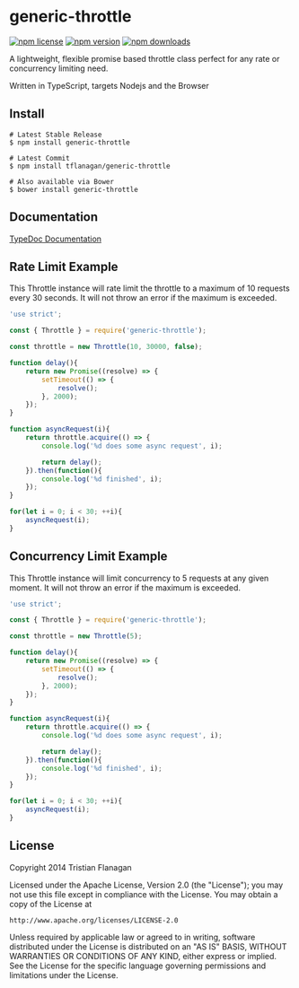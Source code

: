 generic-throttle
==============

[![npm license](https://img.shields.io/npm/l/generic-throttle.svg)](https://www.npmjs.com/package/generic-throttle) [![npm version](https://img.shields.io/npm/v/generic-throttle.svg)](https://www.npmjs.com/package/generic-throttle) [![npm downloads](https://img.shields.io/npm/dm/generic-throttle.svg)](https://www.npmjs.com/package/generic-throttle)

A lightweight, flexible promise based throttle class perfect for any rate or concurrency limiting need.

Written in TypeScript, targets Nodejs and the Browser

Install
-------
```
# Latest Stable Release
$ npm install generic-throttle

# Latest Commit
$ npm install tflanagan/generic-throttle

# Also available via Bower
$ bower install generic-throttle
```

Documentation
-------------

[TypeDoc Documentation](https://tflanagan.github.io/generic-throttle/)

Rate Limit Example
------------------
This Throttle instance will rate limit the throttle to a maximum of 10 requests
every 30 seconds. It will not throw an error if the maximum is exceeded.

```javascript
'use strict';

const { Throttle } = require('generic-throttle');

const throttle = new Throttle(10, 30000, false);

function delay(){
	return new Promise((resolve) => {
		setTimeout(() => {
			resolve();
		}, 2000);
	});
}

function asyncRequest(i){
	return throttle.acquire(() => {
		console.log('%d does some async request', i);

		return delay();
	}).then(function(){
		console.log('%d finished', i);
	});
}

for(let i = 0; i < 30; ++i){
	asyncRequest(i);
}
```

Concurrency Limit Example
-------------------------
This Throttle instance will limit concurrency to 5 requests at any given
moment. It will not throw an error if the maximum is exceeded.

```javascript
'use strict';

const { Throttle } = require('generic-throttle');

const throttle = new Throttle(5);

function delay(){
	return new Promise((resolve) => {
		setTimeout(() => {
			resolve();
		}, 2000);
	});
}

function asyncRequest(i){
	return throttle.acquire(() => {
		console.log('%d does some async request', i);

		return delay();
	}).then(function(){
		console.log('%d finished', i);
	});
}

for(let i = 0; i < 30; ++i){
	asyncRequest(i);
}
```

License
-------
Copyright 2014 Tristian Flanagan

Licensed under the Apache License, Version 2.0 (the "License");
you may not use this file except in compliance with the License.
You may obtain a copy of the License at

    http://www.apache.org/licenses/LICENSE-2.0

Unless required by applicable law or agreed to in writing, software
distributed under the License is distributed on an "AS IS" BASIS,
WITHOUT WARRANTIES OR CONDITIONS OF ANY KIND, either express or implied.
See the License for the specific language governing permissions and
limitations under the License.

